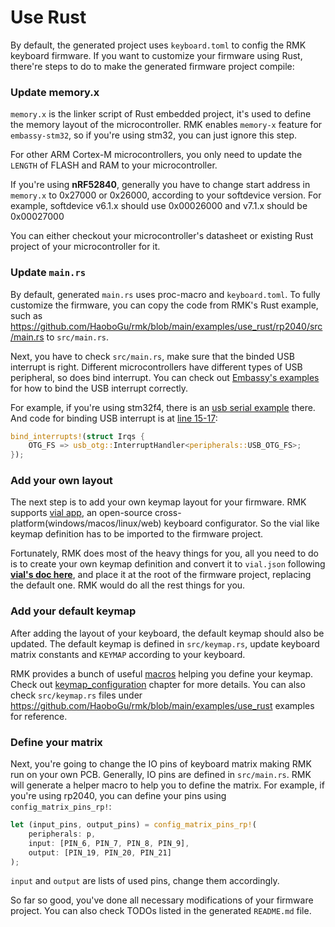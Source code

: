 # Use Rust

By default, the generated project uses `keyboard.toml` to config the RMK keyboard firmware. If you want to customize your firmware using Rust, there're steps to do to make the generated firmware project compile:

### Update memory.x

`memory.x` is the linker script of Rust embedded project, it's used to define the memory layout of the microcontroller. RMK enables `memory-x` feature for `embassy-stm32`, so if you're using stm32, you can just ignore this step.

For other ARM Cortex-M microcontrollers, you only need to update the `LENGTH` of FLASH and RAM to your microcontroller.

If you're using **nRF52840**, generally you have to change start address in `memory.x` to 0x27000 or 0x26000, according to your softdevice version. For example, softdevice v6.1.x should use 0x00026000 and v7.1.x should be 0x00027000

You can either checkout your microcontroller's datasheet or existing Rust project of your microcontroller for it.

### Update `main.rs`

By default, generated `main.rs` uses proc-macro and `keyboard.toml`. To fully customize the firmware, you can copy the code from RMK's Rust example, such as <https://github.com/HaoboGu/rmk/blob/main/examples/use_rust/rp2040/src/main.rs> to `src/main.rs`.

Next, you have to check `src/main.rs`, make sure that the binded USB interrupt is right. Different
microcontrollers have different types of USB peripheral, so does bind interrupt. You can check
out [Embassy's examples](https://github.com/embassy-rs/embassy/tree/main/examples) for how to bind the USB interrupt
correctly.

For example, if you're using stm32f4, there is
an [usb serial example](https://github.com/embassy-rs/embassy/blob/main/examples/stm32f4/src/bin/usb_serial.rs) there.
And code for binding USB interrupt is
at [line 15-17](https://github.com/embassy-rs/embassy/blob/main/examples/stm32f4/src/bin/usb_serial.rs#L15-L17):

```rust
bind_interrupts!(struct Irqs {
    OTG_FS => usb_otg::InterruptHandler<peripherals::USB_OTG_FS>;
});
```

### Add your own layout

The next step is to add your own keymap layout for your firmware. RMK supports [vial app](https://get.vial.today/), an
open-source cross-platform(windows/macos/linux/web) keyboard configurator. So the vial like keymap definition has to be
imported to the firmware project.

Fortunately, RMK does most of the heavy things for you, all you need to do is to create your own keymap definition and
convert it to `vial.json` following **[vial's doc here](https://get.vial.today/docs/porting-to-via.html)**, and place it
at the root of the firmware project, replacing the default one. RMK would do all the rest things for you.

### Add your default keymap

After adding the layout of your keyboard, the default keymap should also be updated. The default keymap is defined
in `src/keymap.rs`, update keyboard matrix constants and `KEYMAP` according to your keyboard.

RMK provides a bunch of
useful [macros](https://docs.rs/rmk/latest/rmk/#macros) helping you define your keymap. Check
out [keymap_configuration](../keymap.md) chapter for more details. You can also check `src/keymap.rs` files under <https://github.com/HaoboGu/rmk/blob/main/examples/use_rust> examples for reference.

### Define your matrix

Next, you're going to change the IO pins of keyboard matrix making RMK run on your own PCB. Generally, IO pins are
defined in `src/main.rs`. RMK will generate a helper macro to help you to define the matrix. For example, if you're
using rp2040, you can define your pins using `config_matrix_pins_rp!`:

```rust
let (input_pins, output_pins) = config_matrix_pins_rp!(
    peripherals: p,
    input: [PIN_6, PIN_7, PIN_8, PIN_9],
    output: [PIN_19, PIN_20, PIN_21]
);
```

`input` and `output` are lists of used pins, change them accordingly.

So far so good, you've done all necessary modifications of your firmware project. You can also check TODOs listed in the generated `README.md` file.